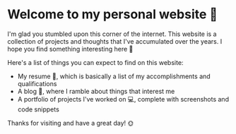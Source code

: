 # Welcome to my personal website 🚀

I'm glad you stumbled upon this corner of the internet. This website is a collection of projects and thoughts that I've accumulated over the years. I hope you find something interesting here 🧐

Here's a list of things you can expect to find on this website:
- My resume 📄, which is basically a list of my accomplishments and qualifications
- A blog 📝, where I ramble about things that interest me
- A portfolio of projects I've worked on 💻, complete with screenshots and code snippets

Thanks for visiting and have a great day! 🌞
